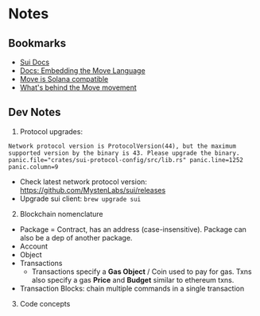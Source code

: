 # Notes
## Bookmarks

* [Sui Docs](https://docs.sui.io/)
* [Docs: Embedding the Move Language](https://docs.solanalabs.com/proposals/embedding-move)
* [Move is Solana compatible](https://solana.com/news/solana-now-supports-libra-s-move-vm)
* [What's behind the Move movement](https://www.youtube.com/watch?v=2xJahzrjTRQ&list=PLilwLeBwGuK4H0t-tYR3C1KQFGmyZLNMG)


## Dev Notes

1. Protocol upgrades: 

```
Network protocol version is ProtocolVersion(44), but the maximum supported version by the binary is 43. Please upgrade the binary. panic.file="crates/sui-protocol-config/src/lib.rs" panic.line=1252 panic.column=9
```

* Check latest network protocol version: https://github.com/MystenLabs/sui/releases
* Upgrade sui client: `brew upgrade sui`


2. Blockchain nomenclature

* Package = Contract, has an address (case-insensitive). Package can also be a dep of another package.
* Account
* Object
* Transactions
    * Transactions specify a **Gas Object** / Coin used to pay for gas. Txns also specify a gas **Price** and **Budget** similar to ethereum txns. 
* Transaction Blocks: chain multiple commands in a single transaction


3. Code concepts

